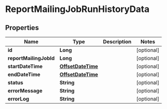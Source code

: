 

# ReportMailingJobRunHistoryData

## Properties

Name | Type | Description | Notes
------------ | ------------- | ------------- | -------------
**id** | **Long** |  |  [optional]
**reportMailingJobId** | **Long** |  |  [optional]
**startDateTime** | [**OffsetDateTime**](OffsetDateTime.md) |  |  [optional]
**endDateTime** | [**OffsetDateTime**](OffsetDateTime.md) |  |  [optional]
**status** | **String** |  |  [optional]
**errorMessage** | **String** |  |  [optional]
**errorLog** | **String** |  |  [optional]




